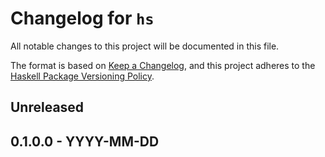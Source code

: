 # Changelog for `hs`

All notable changes to this project will be documented in this file.

The format is based on [Keep a Changelog](https://keepachangelog.com/en/1.0.0/),
and this project adheres to the
[Haskell Package Versioning Policy](https://pvp.hs.org/).

## Unreleased

## 0.1.0.0 - YYYY-MM-DD
